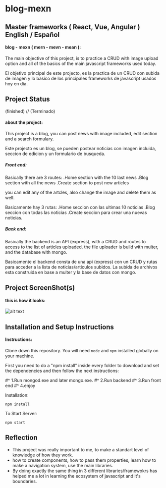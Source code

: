 
# blog-mexn

## Master frameworks ( React, Vue, Angular )  English / Español

#### blog - mexn ( mern - mevn - mean ):

The main objective of this project, is to practice a CRUD with image upload option and all of the basics of the main javascript frameworks used today.

El objetivo principal de este projecto, es la practica de un CRUD con subida de imagen y lo basico de los principales frameworks de javascript usados hoy en dia.

## Project Status
(finished) // (Terminado)

#### about the project:

This project is a blog, you can post news with image included, edit section  and a search formulary.

Este projecto es un blog, se pueden postear noticias con imagen incluida, seccion de edicion y un formulario de busqueda.

##### Front end:

Basically there are 3 routes:
.Home section with the 10 last news
.Blog section with all the news
.Create section to post new articles

you can edit any of the artcles, also change the image and delete them as well.

Basicamente hay 3 rutas:
.Home seccion con las ultimas 10 noticias
.Blog seccion con todas las noticias
.Create seccion para crear una nuevas noticias.

##### Back end:

Basically the backend is an API (express), with a CRUD and routes to access to the list of articles uploaded.
the file uploader is build with multer, and the database with mongo.

Basicamente el backend consta de una api (express) con un CRUD y rutas para acceder a la lista de noticias/articulos subidos.
La subida de archivos esta construida en base a multer y la base de datos con mongo.

## Project ScreenShot(s)

#### this is how it looks:   

![alt text](https://imgkub.com/images/2022/03/08/example-masterframework.jpg)

## Installation and Setup Instructions

#### Instructions:  

Clone down this repository. You will need `node` and `npm` installed globally on your machine.

First you need to do a "npm install" inside every folder to download and set the dependencies and then follow the next instructions:

#^ 1.Run mongod.exe and later mongo.exe.
#^ 2.Run backend
#^ 3.Run front end
#^ 4.enjoy

Installation:

`npm install`  


To Start Server:

`npm start`  

## Reflection

  - This project was really important to me, to make a standart level of knowledge of how they work.
  - how to create components, how to pass them properties, learn how to make a navigation system, use the main libraries.
  - By doing exactly the same thing in 3 different libraries/framewokrs has helped me a lot in learning the ecosystem of javascript and it's boundaries.


